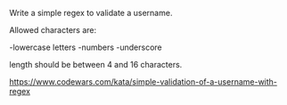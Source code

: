 Write a simple regex to validate a username.

Allowed characters are:

-lowercase letters -numbers -underscore

length should be between 4 and 16 characters.

https://www.codewars.com/kata/simple-validation-of-a-username-with-regex
